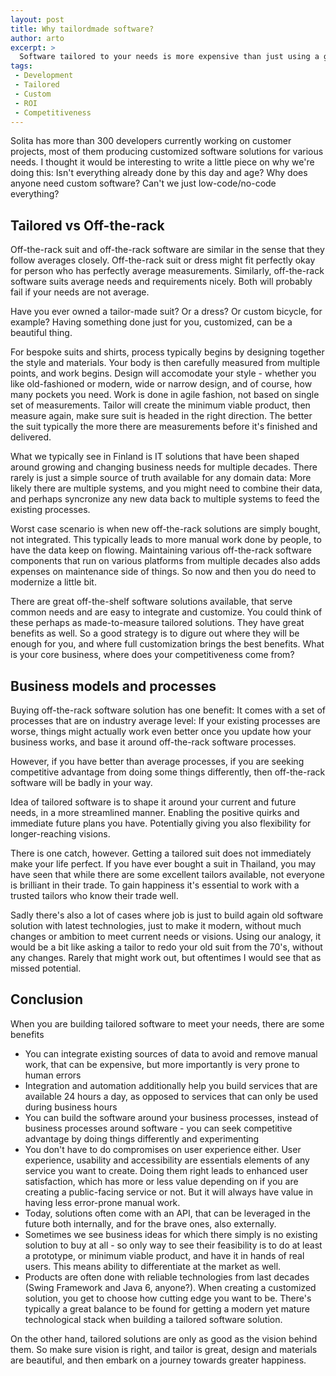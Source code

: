 ```yaml
---
layout: post
title: Why tailordmade software?
author: arto
excerpt: >
  Software tailored to your needs is more expensive than just using a generic product. Why do that?
tags:
 - Development
 - Tailored
 - Custom
 - ROI
 - Competitiveness
---
```


Solita has more than 300 developers currently working on customer projects, most of them producing customized software solutions for various needs. I thought it would be interesting to write a little piece on why we're doing this: Isn't everything already done by this day and age? Why does anyone need custom software? Can't we just low-code/no-code everything?

## Tailored vs Off-the-rack

Off-the-rack suit and off-the-rack software are similar in the sense that they follow averages closely. Off-the-rack suit or dress might fit perfectly okay for person who has perfectly average measurements. Similarly, off-the-rack software suits average needs and requirements nicely. Both will probably fail if your needs are not average.

Have you ever owned a tailor-made suit? Or a dress? Or custom bicycle, for example? Having something done just for you, customized, can be a beautiful thing.

For bespoke suits and shirts, process typically begins by designing together the style and materials. Your body is then carefully measured from multiple points, and work begins. Design will accomodate your style - whether you like old-fashioned or modern, wide or narrow design, and of course, how many pockets you need. Work is done in agile fashion, not based on single set of measurements. Tailor will create the minimum viable product, then measure again, make sure suit is headed in the right direction. The better the suit typically the more there are measurements before it's finished and delivered.

What we typically see in Finland is IT solutions that have been shaped around growing and changing business needs for multiple decades. There rarely is just a simple source of truth available for any domain data: More likely there are multiple systems, and you might need to combine their data, and perhaps syncronize any new data back to multiple systems to feed the existing processes.

Worst case scenario is when new off-the-rack solutions are simply bought, not integrated. This typically leads to more manual work done by people, to have the data keep on flowing. Maintaining various off-the-rack software components that run on various platforms from multiple decades also adds expenses on maintenance side of things. So now and then you do need to modernize a little bit.

There are great off-the-shelf software solutions available, that serve common needs and are easy  to integrate and customize. You could think of these perhaps as made-to-measure tailored solutions. They have great benefits as well. So a good strategy is to digure out where they will be enough for you, and where full customization brings the best benefits. What is your core business, where does your competitiveness come from?

## Business models and processes

Buying off-the-rack software solution has one benefit: It comes with a set of processes that are on industry average level: If your existing processes are worse, things might actually work even better once you update how your business works, and base it around off-the-rack software processes.

However, if you have better than average processes, if you are seeking competitive advantage from doing some things differently, then off-the-rack software will be badly in your way.

Idea of tailored software is to shape it around your current and future needs, in a more streamlined manner. Enabling the positive quirks and immediate future plans you have. Potentially giving you also flexibility for longer-reaching visions. 

There is one catch, however. Getting a tailored suit does not immediately make your life perfect. If you have ever bought a suit in Thailand, you may have seen that while there are some excellent tailors available, not everyone is brilliant in their trade. To gain happiness it's essential to work with a trusted tailors who know their trade well. 

Sadly there's also a lot of cases where job is just to build again old software solution with latest technologies, just to make it modern, without much changes or ambition to meet current needs or visions. Using our analogy, it would be a bit like asking a tailor to redo your old suit from the 70's, without any changes. Rarely that might work out, but oftentimes I would see that as missed potential.

## Conclusion

When you are building tailored software to meet your needs, there are some benefits

- You can integrate existing sources of data to avoid and remove manual work, that can be expensive, but more importantly is very prone to human errors
- Integration and automation additionally help you build services that are available 24 hours a day, as opposed to services that can only be used during business hours 
- You can build the software around your business processes, instead of business processes around software - you can seek competitive advantage by doing things differently and experimenting
- You don't have to do compromises on user experience either. User experience, usability and accessibility are essentials elements of any service you want to create. Doing them right leads to enhanced user satisfaction, which has more or less value depending on if you are creating a public-facing service or not. But it will always have value in having less error-prone manual work.
- Today, solutions often come with an API, that can be leveraged in the future both internally, and for the brave ones, also externally.
- Sometimes we see business ideas for which there simply is no existing solution to buy at all - so only way to see their feasibility is to do at least a prototype, or minimum viable product, and have it in hands of real users. This means ability to differentiate at the market as well.
- Products are often done with reliable technologies from last decades (Swing Framework and Java 6, anyone?). When creating a customized solution, you get to choose how cutting edge you want to be. There's typically a great balance to be found for getting a modern yet mature technological stack when building a tailored software solution.

On the other hand, tailored solutions are only as good as the vision behind them. So make sure vision is right, and tailor is great, design and materials are beautiful, and then embark on a journey towards greater happiness.










